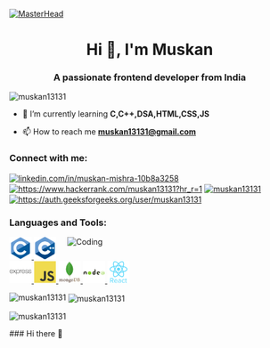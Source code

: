 [![MasterHead](https://quotefancy.com/quote/1003699/Heraclitus-Change-is-the-only-constant)](https://muskan13131.io)



<h1 align="center">Hi 👋, I'm Muskan</h1>
<h3 align="center">A passionate frontend developer from India</h3>

<p align="left"> <img src="https://komarev.com/ghpvc/?username=muskan13131&label=Profile%20views&color=0e75b6&style=flat" alt="muskan13131" /> </p>

- 🌱 I’m currently learning **C,C++,DSA,HTML,CSS,JS**

- 📫 How to reach me **muskan13131@gmail.com**

<h3 align="left">Connect with me:</h3>
<p align="left">
<a href="https://linkedin.com/in/linkedin.com/in/muskan-mishra-10b8a3258" target="blank"><img align="center" src="https://raw.githubusercontent.com/rahuldkjain/github-profile-readme-generator/master/src/images/icons/Social/linked-in-alt.svg" alt="linkedin.com/in/muskan-mishra-10b8a3258" height="30" width="40" /></a>
<a href="https://www.hackerrank.com/https://www.hackerrank.com/muskan13131?hr_r=1" target="blank"><img align="center" src="https://raw.githubusercontent.com/rahuldkjain/github-profile-readme-generator/master/src/images/icons/Social/hackerrank.svg" alt="https://www.hackerrank.com/muskan13131?hr_r=1" height="30" width="40" /></a>
<a href="https://www.leetcode.com/muskan13131" target="blank"><img align="center" src="https://raw.githubusercontent.com/rahuldkjain/github-profile-readme-generator/master/src/images/icons/Social/leet-code.svg" alt="muskan13131" height="30" width="40" /></a>
<a href="https://auth.geeksforgeeks.org/user/https://auth.geeksforgeeks.org/user/muskan13131" target="blank"><img align="center" src="https://raw.githubusercontent.com/rahuldkjain/github-profile-readme-generator/master/src/images/icons/Social/geeks-for-geeks.svg" alt="https://auth.geeksforgeeks.org/user/muskan13131" height="30" width="40" /></a>
</p>

<h3 align="left">Languages and Tools:</h3>
<img align="right" alt="Coding" width="400" src="https://www.behance.net/gallery/116770475/Animated-illustrations">
<p align="left"> <a href="https://www.cprogramming.com/" target="_blank" rel="noreferrer"> <img src="https://raw.githubusercontent.com/devicons/devicon/master/icons/c/c-original.svg" alt="c" width="40" height="40"/> </a> <a href="https://www.w3schools.com/cpp/" target="_blank" rel="noreferrer"> <img src="https://raw.githubusercontent.com/devicons/devicon/master/icons/cplusplus/cplusplus-original.svg" alt="cplusplus" width="40" height="40"/> </a> <a href="https://expressjs.com" target="_blank" rel="noreferrer"> <img src="https://raw.githubusercontent.com/devicons/devicon/master/icons/express/express-original-wordmark.svg" alt="express" width="40" height="40"/> </a> <a href="https://developer.mozilla.org/en-US/docs/Web/JavaScript" target="_blank" rel="noreferrer"> <img src="https://raw.githubusercontent.com/devicons/devicon/master/icons/javascript/javascript-original.svg" alt="javascript" width="40" height="40"/> </a> <a href="https://www.mongodb.com/" target="_blank" rel="noreferrer"> <img src="https://raw.githubusercontent.com/devicons/devicon/master/icons/mongodb/mongodb-original-wordmark.svg" alt="mongodb" width="40" height="40"/> </a> <a href="https://nodejs.org" target="_blank" rel="noreferrer"> <img src="https://raw.githubusercontent.com/devicons/devicon/master/icons/nodejs/nodejs-original-wordmark.svg" alt="nodejs" width="40" height="40"/> </a> <a href="https://reactjs.org/" target="_blank" rel="noreferrer"> <img src="https://raw.githubusercontent.com/devicons/devicon/master/icons/react/react-original-wordmark.svg" alt="react" width="40" height="40"/> </a> </p>

<p><img align="left" src="https://github-readme-stats.vercel.app/api/top-langs?username=muskan13131&show_icons=true&locale=en&layout=compact" alt="muskan13131" /></p>

<p>&nbsp;<img align="center" src="https://github-readme-stats.vercel.app/api?username=muskan13131&show_icons=true&locale=en" alt="muskan13131" /></p>

<p><img align="center" src="https://github-readme-streak-stats.herokuapp.com/?user=muskan13131&" alt="muskan13131" /></p>
### Hi there 👋

<!--
**muskan13131/muskan13131** is a ✨ _special_ ✨ repository because its `README.md` (this file) appears on your GitHub profile.

Here are some ideas to get you started:

- 🔭 I’m currently working on ...
- 🌱 I’m currently learning ...
- 👯 I’m looking to collaborate on ...
- 🤔 I’m looking for help with ...
- 💬 Ask me about ...
- 📫 How to reach me: ...
- 😄 Pronouns: ...
- ⚡ Fun fact: ...
-->
